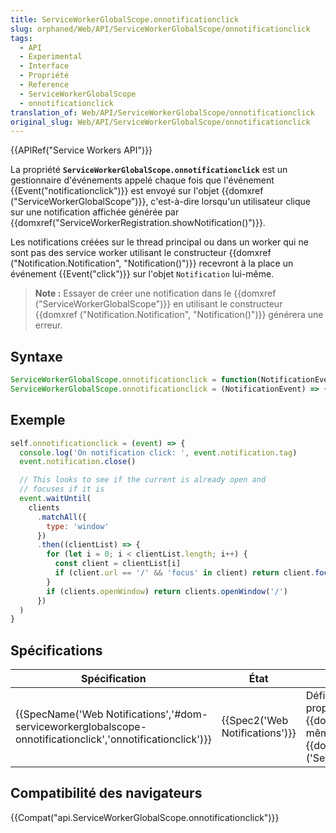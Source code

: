 ```yaml
---
title: ServiceWorkerGlobalScope.onnotificationclick
slug: orphaned/Web/API/ServiceWorkerGlobalScope/onnotificationclick
tags:
  - API
  - Experimental
  - Interface
  - Propriété
  - Reference
  - ServiceWorkerGlobalScope
  - onnotificationclick
translation_of: Web/API/ServiceWorkerGlobalScope/onnotificationclick
original_slug: Web/API/ServiceWorkerGlobalScope/onnotificationclick
---
```


{{APIRef("Service Workers API")}}

La propriété **`ServiceWorkerGlobalScope.onnotificationclick`** est un gestionnaire d'événements appelé chaque fois que l'événement {{Event("notificationclick")}} est envoyé sur l'objet {{domxref ("ServiceWorkerGlobalScope")}}, c'est-à-dire lorsqu'un utilisateur clique sur une notification affichée générée par {{domxref("ServiceWorkerRegistration.showNotification()")}}.

Les notifications créées sur le thread principal ou dans un worker qui ne sont pas des service worker utilisant le constructeur {{domxref ("Notification.Notification", "Notification()")}} recevront à la place un événement {{Event("click")}} sur l'objet `Notification` lui-même.

> **Note :** Essayer de créer une notification dans le {{domxref ("ServiceWorkerGlobalScope")}} en utilisant le constructeur {{domxref ("Notification.Notification", "Notification()")}} générera une erreur.

## Syntaxe

```js
ServiceWorkerGlobalScope.onnotificationclick = function(NotificationEvent) { ... }
ServiceWorkerGlobalScope.onnotificationclick = (NotificationEvent) => { ... }
```

## Exemple

```js
self.onnotificationclick = (event) => {
  console.log('On notification click: ', event.notification.tag)
  event.notification.close()

  // This looks to see if the current is already open and
  // focuses if it is
  event.waitUntil(
    clients
      .matchAll({
        type: 'window'
      })
      .then((clientList) => {
        for (let i = 0; i < clientList.length; i++) {
          const client = clientList[i]
          if (client.url == '/' && 'focus' in client) return client.focus()
        }
        if (clients.openWindow) return clients.openWindow('/')
      })
  )
}
```

## Spécifications

| Spécification                                                                                                                                    | État                                     | Commentaire                                                                                                                                                                            |
| ------------------------------------------------------------------------------------------------------------------------------------------------ | ---------------------------------------- | -------------------------------------------------------------------------------------------------------------------------------------------------------------------------------------- |
| {{SpecName('Web Notifications','#dom-serviceworkerglobalscope-onnotificationclick','onnotificationclick')}} | {{Spec2('Web Notifications')}} | Définition initiale. Cette propriété est spécifiée dans {{domxref ('Notifications_API')}} même si elle fait partie de {{domxref ('ServiceWorkerGlobalScope')}}. |

## Compatibilité des navigateurs

{{Compat("api.ServiceWorkerGlobalScope.onnotificationclick")}}
